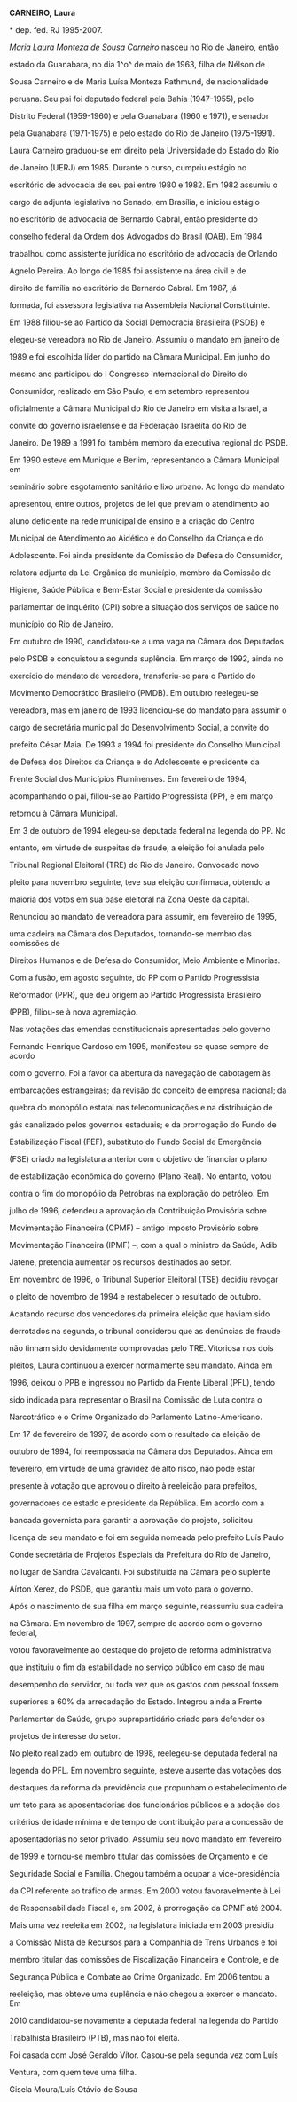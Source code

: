 **CARNEIRO,** **Laura**



\* dep. fed. RJ 1995-2007.



*Maria Laura Monteza de Sousa Carneiro* nasceu no Rio de Janeiro, então

estado da Guanabara, no dia 1^o^ de maio de 1963, filha de Nélson de

Sousa Carneiro e de Maria Luísa Monteza Rathmund, de nacionalidade

peruana. Seu pai foi deputado federal pela Bahia (1947-1955), pelo

Distrito Federal (1959-1960) e pela Guanabara (1960 e 1971), e senador

pela Guanabara (1971-1975) e pelo estado do Rio de Janeiro (1975-1991).



Laura Carneiro graduou-se em direito pela Universidade do Estado do Rio

de Janeiro (UERJ) em 1985. Durante o curso, cumpriu estágio no

escritório de advocacia de seu pai entre 1980 e 1982. Em 1982 assumiu o

cargo de adjunta legislativa no Senado, em Brasília, e iniciou estágio

no escritório de advocacia de Bernardo Cabral, então presidente do

conselho federal da Ordem dos Advogados do Brasil (OAB). Em 1984

trabalhou como assistente jurídica no escritório de advocacia de Orlando

Agnelo Pereira. Ao longo de 1985 foi assistente na área civil e de

direito de família no escritório de Bernardo Cabral. Em 1987, já

formada, foi assessora legislativa na Assembleia Nacional Constituinte.



Em 1988 filiou-se ao Partido da Social Democracia Brasileira (PSDB) e

elegeu-se vereadora no Rio de Janeiro. Assumiu o mandato em janeiro de

1989 e foi escolhida líder do partido na Câmara Municipal. Em junho do

mesmo ano participou do I Congresso Internacional do Direito do

Consumidor, realizado em São Paulo, e em setembro representou

oficialmente a Câmara Municipal do Rio de Janeiro em visita a Israel, a

convite do governo israelense e da Federação Israelita do Rio de

Janeiro. De 1989 a 1991 foi também membro da executiva regional do PSDB.

Em 1990 esteve em Munique e Berlim, representando a Câmara Municipal em

seminário sobre esgotamento sanitário e lixo urbano. Ao longo do mandato

apresentou, entre outros, projetos de lei que previam o atendimento ao

aluno deficiente na rede municipal de ensino e a criação do Centro

Municipal de Atendimento ao Aidético e do Conselho da Criança e do

Adolescente. Foi ainda presidente da Comissão de Defesa do Consumidor,

relatora adjunta da Lei Orgânica do município, membro da Comissão de

Higiene, Saúde Pública e Bem-Estar Social e presidente da comissão

parlamentar de inquérito (CPI) sobre a situação dos serviços de saúde no

município do Rio de Janeiro.



Em outubro de 1990, candidatou-se a uma vaga na Câmara dos Deputados

pelo PSDB e conquistou a segunda suplência. Em março de 1992, ainda no

exercício do mandato de vereadora, transferiu-se para o Partido do

Movimento Democrático Brasileiro (PMDB). Em outubro reelegeu-se

vereadora, mas em janeiro de 1993 licenciou-se do mandato para assumir o

cargo de secretária municipal do Desenvolvimento Social, a convite do

prefeito César Maia. De 1993 a 1994 foi presidente do Conselho Municipal

de Defesa dos Direitos da Criança e do Adolescente e presidente da

Frente Social dos Municípios Fluminenses. Em fevereiro de 1994,

acompanhando o pai, filiou-se ao Partido Progressista (PP), e em março

retornou à Câmara Municipal.



Em 3 de outubro de 1994 elegeu-se deputada federal na legenda do PP. No

entanto, em virtude de suspeitas de fraude, a eleição foi anulada pelo

Tribunal Regional Eleitoral (TRE) do Rio de Janeiro. Convocado novo

pleito para novembro seguinte, teve sua eleição confirmada, obtendo a

maioria dos votos em sua base eleitoral na Zona Oeste da capital.

Renunciou ao mandato de vereadora para assumir, em fevereiro de 1995,

uma cadeira na Câmara dos Deputados, tornando-se membro das comissões de

Direitos Humanos e de Defesa do Consumidor, Meio Ambiente e Minorias.

Com a fusão, em agosto seguinte, do PP com o Partido Progressista

Reformador (PPR), que deu origem ao Partido Progressista Brasileiro

(PPB), filiou-se à nova agremiação.



Nas votações das emendas constitucionais apresentadas pelo governo

Fernando Henrique Cardoso em 1995, manifestou-se quase sempre de acordo

com o governo. Foi a favor da abertura da navegação de cabotagem às

embarcações estrangeiras; da revisão do conceito de empresa nacional; da

quebra do monopólio estatal nas telecomunicações e na distribuição de

gás canalizado pelos governos estaduais; e da prorrogação do Fundo de

Estabilização Fiscal (FEF), substituto do Fundo Social de Emergência

(FSE) criado na legislatura anterior com o objetivo de financiar o plano

de estabilização econômica do governo (Plano Real). No entanto, votou

contra o fim do monopólio da Petrobras na exploração do petróleo. Em

julho de 1996, defendeu a aprovação da Contribuição Provisória sobre

Movimentação Financeira (CPMF) – antigo Imposto Provisório sobre

Movimentação Financeira (IPMF) –, com a qual o ministro da Saúde, Adib

Jatene, pretendia aumentar os recursos destinados ao setor.



Em novembro de 1996, o Tribunal Superior Eleitoral (TSE) decidiu revogar

o pleito de novembro de 1994 e restabelecer o resultado de outubro.

Acatando recurso dos vencedores da primeira eleição que haviam sido

derrotados na segunda, o tribunal considerou que as denúncias de fraude

não tinham sido devidamente comprovadas pelo TRE. Vitoriosa nos dois

pleitos, Laura continuou a exercer normalmente seu mandato. Ainda em

1996, deixou o PPB e ingressou no Partido da Frente Liberal (PFL), tendo

sido indicada para representar o Brasil na Comissão de Luta contra o

Narcotráfico e o Crime Organizado do Parlamento Latino-Americano.



Em 17 de fevereiro de 1997, de acordo com o resultado da eleição de

outubro de 1994, foi reempossada na Câmara dos Deputados. Ainda em

fevereiro, em virtude de uma gravidez de alto risco, não pôde estar

presente à votação que aprovou o direito à reeleição para prefeitos,

governadores de estado e presidente da República. Em acordo com a

bancada governista para garantir a aprovação do projeto, solicitou

licença de seu mandato e foi em seguida nomeada pelo prefeito Luís Paulo

Conde secretária de Projetos Especiais da Prefeitura do Rio de Janeiro,

no lugar de Sandra Cavalcanti. Foi substituída na Câmara pelo suplente

Aírton Xerez, do PSDB, que garantiu mais um voto para o governo.



Após o nascimento de sua filha em março seguinte, reassumiu sua cadeira

na Câmara. Em novembro de 1997, sempre de acordo com o governo federal,

votou favoravelmente ao destaque do projeto de reforma administrativa

que instituiu o fim da estabilidade no serviço público em caso de mau

desempenho do servidor, ou toda vez que os gastos com pessoal fossem

superiores a 60% da arrecadação do Estado. Integrou ainda a Frente

Parlamentar da Saúde, grupo suprapartidário criado para defender os

projetos de interesse do setor.



No pleito realizado em outubro de 1998, reelegeu-se deputada federal na

legenda do PFL. Em novembro seguinte, esteve ausente das votações dos

destaques da reforma da previdência que propunham o estabelecimento de

um teto para as aposentadorias dos funcionários públicos e a adoção dos

critérios de idade mínima e de tempo de contribuição para a concessão de

aposentadorias no setor privado. Assumiu seu novo mandato em fevereiro

de 1999 e tornou-se membro titular das comissões de Orçamento e de

Seguridade Social e Família. Chegou também a ocupar a vice-presidência

da CPI referente ao tráfico de armas. Em 2000 votou favoravelmente à Lei

de Responsabilidade Fiscal e, em 2002, à prorrogação da CPMF até 2004.



Mais uma vez reeleita em 2002, na legislatura iniciada em 2003 presidiu

a Comissão Mista de Recursos para a Companhia de Trens Urbanos e foi

membro titular das comissões de Fiscalização Financeira e Controle, e de

Segurança Pública e Combate ao Crime Organizado. Em 2006 tentou a

reeleição, mas obteve uma suplência e não chegou a exercer o mandato. Em

2010 candidatou-se novamente a deputada federal na legenda do Partido

Trabalhista Brasileiro (PTB), mas não foi eleita.



Foi casada com José Geraldo Vítor. Casou-se pela segunda vez com Luís

Ventura, com quem teve uma filha.



Gisela Moura/Luís Otávio de Sousa



